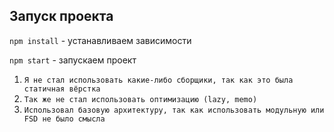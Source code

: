 ## Запуск проекта

`npm install` - устанавливаем зависимости

`npm start` - запускаем проект

1. `Я не стал использовать какие-либо сборщики, так как это была статичная вёрстка`
2. `Так же не стал использовать оптимизацию (lazy, memo) `
3. `Использовал базовую архитектуру, так как использовать модульную или FSD не было смысла`
